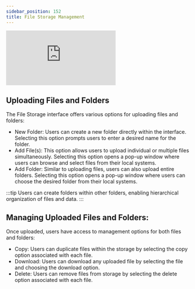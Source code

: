```yaml
---
sidebar_position: 152
title: File Storage Management 
---
```


<div style={{ position: 'relative', paddingBottom: 'calc(46.33333333333333% + 41px)', height: 0 }}>
  <iframe
    src="https://demo.arcade.software/VXPICKy1aOwjp7IQg9W7?embed"
    title="DronaHQ Database - Access & Activation flow"
    frameBorder="0"
    loading="lazy"
    allowFullScreen
    style={{ position: 'absolute', top: 0, left: 0, width: '100%', height: '100%', colorScheme: 'light' }}
    webkitallowfullscreen
    mozallowfullscreen
  ></iframe>
</div>



## Uploading Files and Folders

The File Storage interface offers various options for uploading files and folders:

- New Folder: Users can create a new folder directly within the interface. Selecting this option prompts users to enter
  a desired name for the folder.
- Add File(s): This option allows users to upload individual or multiple files simultaneously. Selecting this option
  opens a pop-up window where users can browse and select files from their local systems.
- Add Folder: Similar to uploading files, users can also upload entire folders. Selecting this option opens a pop-up
  window where users can choose the desired folder from their local systems.

:::tip
Users can create folders within other folders, enabling hierarchical organization of files and data.
:::

## Managing Uploaded Files and Folders:

Once uploaded, users have access to management options for both files and folders:

- Copy: Users can duplicate files within the storage by selecting the copy option associated with each file.
- Download: Users can download any uploaded file by selecting the file and choosing the download option.
- Delete: Users can remove files from storage by selecting the delete option associated with each file.